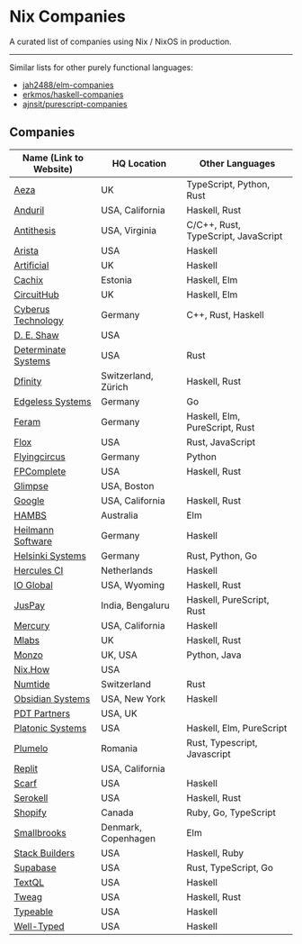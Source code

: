 # Nix Companies

A curated list of companies using Nix / NixOS in production.

---

Similar lists for other purely functional languages:

- [jah2488/elm-companies][elm-companies]
- [erkmos/haskell-companies][haskell-companies]
- [ajnsit/purescript-companies][purescript-companies]

[elm-companies]: https://github.com/jah2488/elm-companies
[haskell-companies]: https://github.com/erkmos/haskell-companies
[purescript-companies]: https://github.com/ajnsit/purescript-companies


## Companies

Name (Link to Website)| HQ Location    | Other Languages
----------------------|----------------|-----------------------------------
[Aeza]                | UK                  | TypeScript, Python, Rust
[Anduril]             | USA, California     | Haskell, Rust
[Antithesis]          | USA, Virginia       | C/C++, Rust, TypeScript, JavaScript
[Arista]              | USA                 | Haskell
[Artificial]          | UK                  | Haskell
[Cachix]              | Estonia             | Haskell, Elm
[CircuitHub]          | UK                  | Haskell, Elm
[Cyberus Technology]  | Germany             | C++, Rust, Haskell
[D. E. Shaw]          | USA                 |
[Determinate Systems] | USA                 | Rust
[Dfinity]             | Switzerland, Zürich | Haskell, Rust
[Edgeless Systems]    | Germany             | Go
[Feram]               | Germany             | Haskell, Elm, PureScript, Rust
[Flox]                | USA                 | Rust, JavaScript
[Flyingcircus]        | Germany             | Python
[FPComplete]          | USA                 | Haskell, Rust
[Glimpse]             | USA, Boston         |
[Google]              | USA, California     | Haskell, Rust
[HAMBS]               | Australia           | Elm
[Heilmann Software]   | Germany             | Haskell
[Helsinki Systems]    | Germany             | Rust, Python, Go
[Hercules CI]         | Netherlands         | Haskell
[IO Global]           | USA, Wyoming        | Haskell, Rust
[JusPay]              | India, Bengaluru    | Haskell, PureScript, Rust
[Mercury]             | USA, California     | Haskell
[Mlabs]               | UK                  | Haskell, Rust
[Monzo]               | UK, USA             | Python, Java 
[Nix.How]             | USA                 |
[Numtide]             | Switzerland         | Rust
[Obsidian Systems]    | USA, New York       | Haskell
[PDT Partners]        | USA, UK             |
[Platonic Systems]    | USA                 | Haskell, Elm, PureScript
[Plumelo]             | Romania             | Rust, Typescript, Javascript
[Replit]              | USA, California     |
[Scarf]               | USA                 | Haskell
[Serokell]            | USA                 | Haskell, Rust
[Shopify]             | Canada              | Ruby, Go, TypeScript
[Smallbrooks]         | Denmark, Copenhagen | Elm
[Stack Builders]      | USA                 | Haskell, Ruby
[Supabase]            | USA                 | Rust, TypeScript, Go
[TextQL]              | USA                 | Haskell
[Tweag]               | USA                 | Haskell, Rust
[Typeable]            | USA                 | Haskell
[Well-Typed]          | USA                 | Haskell

[Aeza]: https://aeza.net
[Anduril]: https://www.anduril.com
[Antithesis]: https://antithesis.com
[Arista]: https://www.arista.com
[Artificial]: https://artificial.io
[Cachix]: https://cachix.org
[CircuitHub]: https://circuithub.com
[Cyberus Technology]: https://cyberus-technology.de
[D. E. Shaw]: https://www.deshaw.com
[Determinate Systems]: https://determinate.systems
[Dfinity]: https://dfinity.org
[Edgeless Systems]: https://www.edgeless.systems
[Feram]: https://www.feram.io
[Flox]: https://flox.dev
[Flyingcircus]: https://flyingcircus.io/
[FPComplete]: https://www.fpcomplete.com
[Glimpse]: https://www.glimp.se
[Google]: https://www.google.com
[HAMBS]: https://www.hambs.com.au
[Heilmann Software]: https://www.heilmannsoftware.com
[Helsinki Systems]: https://helsinki-systems.de/
[Hercules CI]: https://hercules-ci.com
[IO Global]: https://iohk.io
[JusPay]: https://juspay.in/
[Mercury]: https://mercury.com
[Monzo]: https://monzo.com/
[Mlabs]: https://mlabs.city
[Nix.How]: https://nix.how
[Numtide]: https://numtide.com
[Obsidian Systems]: https://obsidian.systems
[PDT Partners]: https://pdtpartners.com
[Platonic Systems]: https://platonic.systems
[Plumelo]: https://plumelo.com
[Replit]: https://replit.com
[Scarf]: https://scarf.sh
[Serokell]: https://serokell.io
[Shopify]: https://www.shopify.com
[Smallbrooks]: https://smallbrooks.com/
[Stack Builders]: https://www.stackbuilders.com
[Supabase]: https://supabase.com/
[TextQL]: https://www.textql.com
[Tweag]: https://www.tweag.io
[Typeable]: https://typeable.io
[Well-Typed]: https://well-typed.com
